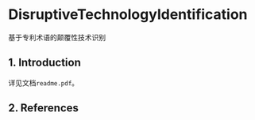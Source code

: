 # DisruptiveTechnologyIdentification
基于专利术语的颠覆性技术识别

## 1. Introduction
详见文档```readme.pdf```。

## 2. References
